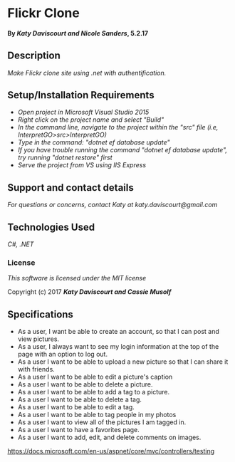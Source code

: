 # Flickr Clone

#### By _**Katy Daviscourt and Nicole Sanders**_, 5.2.17

## Description

_Make Flickr clone site using .net with authentification._

## Setup/Installation Requirements

* _Open project in Microsoft Visual Studio 2015_
* _Right click on the project name and select "Build"_
* _In the command line, navigate to the project within the "src" file (i.e, InterpretGO>src>InterpretGO)_
* _Type in the command: "dotnet ef database update"_
* _If you have trouble running the command "dotnet ef database update", try running "dotnet restore" first_
* _Serve the project from VS using IIS Express_

## Support and contact details

_For questions or concerns, contact Katy at katy.daviscourt@gmail.com_

## Technologies Used

_C#, .NET_

### License

*This software is licensed under the MIT license*

Copyright (c) 2017 **_Katy Daviscourt and Cassie Musolf_**

## Specifications

* As a user, I want be able to create an account, so that I can post and view pictures.
* As a user, I always want to see my login information at the top of the page with an option to log out.
* As a user I want to be able to upload a new picture so that I can share it with friends.
* As a user I want to be able to edit a picture's caption
* As a user I want to be able to delete a picture.
* As a user I want to be able to add a tag to a picture.
* As a user I want to be able to delete a tag.
* As a user I want to be able to edit a tag.
* As a user I want to be able to tag people in my photos
* As a user I want to view all of the pictures I am tagged in.
* As a user I want to have a favorites page.
* As a user I want to add, edit, and delete comments on images.


https://docs.microsoft.com/en-us/aspnet/core/mvc/controllers/testing
